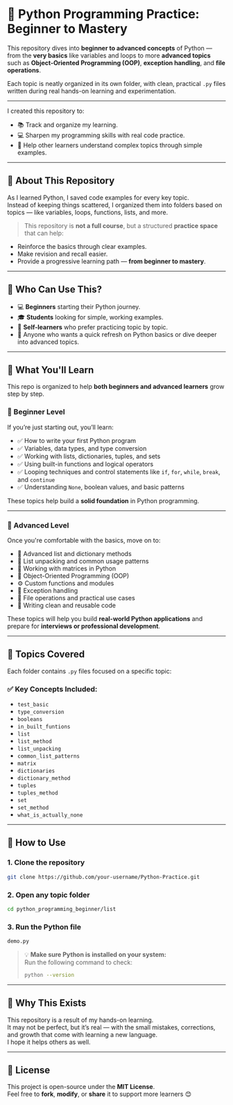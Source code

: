 # 🐍 Python Programming Practice: Beginner to Mastery

This repository dives into **beginner to advanced concepts** of Python — from the **very basics** like variables and loops to more **advanced topics** such as **Object-Oriented Programming (OOP)**, **exception handling**, and **file operations**.

Each topic is neatly organized in its own folder, with clean, practical `.py` files written during real hands-on learning and experimentation.

---

I created this repository to:
- 📚 Track and organize my learning.
- 💻 Sharpen my programming skills with real code practice.
- 🌱 Help other learners understand complex topics through simple examples.

---

## 📌 About This Repository

As I learned Python, I saved code examples for every key topic.  
Instead of keeping things scattered, I organized them into folders based on topics — like variables, loops, functions, lists, and more.

> This repository is **not a full course**, but a structured **practice space** that can help:
- Reinforce the basics through clear examples.
- Make revision and recall easier.
- Provide a progressive learning path — **from beginner to mastery**.

---

## 👤 Who Can Use This?

- 💻 **Beginners** starting their Python journey.
- 🎓 **Students** looking for simple, working examples.
- 🧠 **Self-learners** who prefer practicing topic by topic.
- 🔁 Anyone who wants a quick refresh on Python basics or dive deeper into advanced topics.

---

## 📘 What You'll Learn

This repo is organized to help **both beginners and advanced learners** grow step by step.

### 🌱 Beginner Level
If you’re just starting out, you’ll learn:
- ✅ How to write your first Python program
- ✅ Variables, data types, and type conversion
- ✅ Working with lists, dictionaries, tuples, and sets
- ✅ Using built-in functions and logical operators
- ✅ Looping techniques and control statements like `if`, `for`, `while`, `break`, and `continue`
- ✅ Understanding `None`, boolean values, and basic patterns

These topics help build a **solid foundation** in Python programming.

---

### 🚀 Advanced Level
Once you're comfortable with the basics, move on to:
- 🧩 Advanced list and dictionary methods
- 🧠 List unpacking and common usage patterns
- 🧱 Working with matrices in Python
- 🧰 Object-Oriented Programming (OOP)
- ⚙️ Custom functions and modules
- 🧨 Exception handling
- 📁 File operations and practical use cases
- 🔄 Writing clean and reusable code

These topics will help you build **real-world Python applications** and prepare for **interviews or professional development**.

---

## 🧠 Topics Covered

Each folder contains `.py` files focused on a specific topic:

### ✅ Key Concepts Included:
- `test_basic`
- `type_conversion`
- `booleans`
- `in_built_funtions`
- `list`
- `list_method`
- `list_unpacking`
- `common_list_patterns`
- `matrix`
- `dictionaries`
- `dictionary_method`
- `tuples`
- `tuples_method`
- `set`
- `set_method`
- `what_is_actually_none`

---

## 🚀 How to Use


### 1. Clone the repository
```bash
git clone https://github.com/your-username/Python-Practice.git
```
### 2. Open any topic folder
```bash
cd python_programming_beginner/list
```

### 3. Run the Python file
```bash
demo.py
```



> 💡 **Make sure Python is installed on your system:**  
> Run the following command to check:  
> ```bash
> python --version
> ```

---

## 📌 Why This Exists

This repository is a result of my hands-on learning.  
It may not be perfect, but it’s real — with the small mistakes, corrections, and growth that come with learning a new language.  
I hope it helps others as well.

---

## 📜 License

This project is open-source under the **MIT License**.  
Feel free to **fork**, **modify**, or **share** it to support more learners 😊

